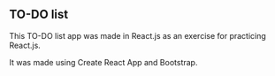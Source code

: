 ## TO-DO list

This TO-DO list app was made in React.js as an exercise for practicing React.js.

It was made using Create React App and Bootstrap.

